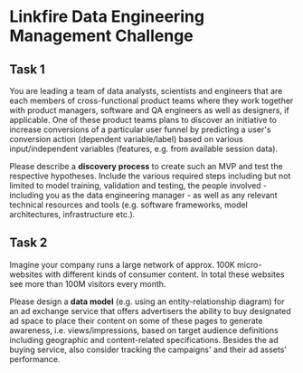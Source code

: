 # Linkfire Data Engineering Management Challenge

## Task 1

You are leading a team of data analysts, scientists and engineers that are each members of cross-functional product teams where they work together with product managers, software and QA engineers as well as designers, if applicable. One of these product teams plans to discover an initiative to increase conversions of a particular user funnel by predicting a user's conversion action (dependent variable/label) based on various input/independent variables (features, e.g. from available session data).

Please describe a **discovery process** to create such an MVP and test the respective hypotheses. Include the various required steps including but not limited to model training, validation and testing, the people involved - including you as the data engineering manager - as well as any relevant technical resources and tools (e.g. software frameworks, model architectures, infrastructure etc.).

## Task 2

Imagine your company runs a large network of approx. 100K micro-websites with different kinds of consumer content. In total these websites see more than 100M visitors every month.

Please design a **data model** (e.g. using an entity-relationship diagram) for an ad exchange service that offers advertisers the ability to buy designated ad space to place their content on some of these pages to generate awareness, i.e. views/impressions, based on target audience definitions including geographic and content-related specifications. Besides the ad buying service, also consider tracking the campaigns' and their ad assets' performance.
